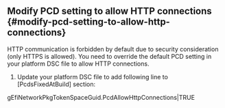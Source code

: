 ## Modify PCD setting to allow HTTP connections {#modify-pcd-setting-to-allow-http-connections}

HTTP communication is forbidden by default due to security consideration (only HTTPS is allowed). You need to override the default PCD setting in your platform DSC file to allow HTTP connections.

1.  Update your platform DSC file to add following line to [PcdsFixedAtBuild] section:

gEfiNetworkPkgTokenSpaceGuid.PcdAllowHttpConnections|TRUE